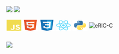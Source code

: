 <div align="left" style="display: inline_block">
  <img height="180em" src="https://github-readme-stats.vercel.app/api?username=rabelo21&show_icons=true&border_color=00000000&theme=dark&icon_color=A31ACB&bg_color=00000000&include_all_commits=true&count_private=true"/>
  <img height="150em" src="https://github-readme-stats.vercel.app/api/top-langs?username=rabelo21&hide_border=true&layout=compact&theme=dark&bg_color=00000000">
</div>
<div style="display: inline_block"> <br>
  <img align="center" alt="Eric-JS" height="30" width="40" src="https://raw.githubusercontent.com/devicons/devicon/master/icons/javascript/javascript-plain.svg">
  <img align="center" alt="Eric-HTML" height="30" width="40" src="https://raw.githubusercontent.com/devicons/devicon/master/icons/html5/html5-original.svg">
  <img align="center" alt="Eric-CSS" height="30" width="40" src="https://raw.githubusercontent.com/devicons/devicon/master/icons/css3/css3-original.svg">
  <img align="center" alt="Eric-React" height="30" width="40" src="https://raw.githubusercontent.com/devicons/devicon/master/icons/react/react-original.svg">
  <img align="center" alt="Eric-Python" height="30" width="40" src="https://raw.githubusercontent.com/devicons/devicon/master/icons/python/python-original.svg">
  <img align="center" alt="eRIC-C" height="30" width="40" src="https://cdn.jsdelivr.net/gh/devicons/devicon/icons/c/c-original.svg">    
</div>

##

<div>
  <a href = "mailto:eric.rabelo21@gmail.com"><img src="https://img.shields.io/badge/-Gmail-%23333?style=for-the-badge&logo=gmail&logoColor=red" target="_blank">
</div>
